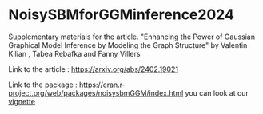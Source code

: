 # NoisySBMforGGMinference2024
Supplementary materials for the article. "Enhancing the Power of Gaussian Graphical Model Inference by Modeling the Graph Structure" by Valentin Kilian , Tabea Rebafka and Fanny Villers

Link to the article : https://arxiv.org/abs/2402.19021

Link to the package : https://cran.r-project.org/web/packages/noisysbmGGM/index.html you can look at our [vignette](https://cran.r-project.org/web/packages/noisysbmGGM/vignettes/UserGuide.html)
